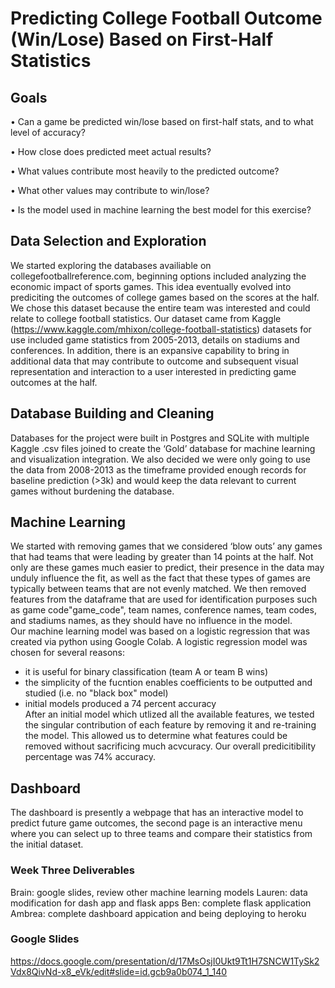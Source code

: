 # Predicting College Football Outcome (Win/Lose) Based on First-Half Statistics

## Goals

•	Can a game be predicted win/lose based on first-half stats, and to what level of accuracy?

•	How close does predicted meet actual results?

•	What values contribute most heavily to the predicted outcome?

•	What other values may contribute to win/lose?

•	Is the model used in machine learning the best model for this exercise?

## Data Selection and Exploration
We started exploring the databases availiable on collegefootballreference.com, beginning options included analyzing the economic impact of sports games. This idea eventually evolved into prediciting the outcomes of college games based on the scores at the half. We chose this dataset because the entire team was interested and could relate to college football statistics. Our dataset came from Kaggle (https://www.kaggle.com/mhixon/college-football-statistics) datasets for use included game statistics from 2005-2013, details on stadiums and conferences. In addition, there is an expansive capability to bring in additional data that may contribute to outcome and subsequent visual representation and interaction to a user interested in predicting game outcomes at the half.

## Database Building and Cleaning
Databases for the project were built in Postgres and SQLite with multiple Kaggle .csv files joined to create the ‘Gold’ database for machine learning and visualization integration. We also decided we were only going to use the data from 2008-2013 as the timeframe provided enough records for baseline prediction (>3k) and would keep the data relevant to current games without burdening the database. 

## Machine Learning
We started with removing games that we considered ‘blow outs’ any games that had teams that were leading by greater than 14 points at the half. Not only are these games much easier to predict, their presence in the data may unduly influence the fit, as well as the fact that these types of games are typically between teams that are not evenly matched.
We then removed features from the dataframe that are used for identification purposes such as game code"game_code", team names, conference names, team codes, and stadiums names, as they should have no influence in the model. <br />
Our machine learning model was based on a logistic regression that was created via python using Google Colab. A logistic regression model was chosen for several reasons:<br />
* it is useful for binary classification (team A or team B wins)
* the simplicity of the fucntion enables coefficients to be outputted and studied (i.e. no "black box" model)
* initial models produced a 74 percent accuracy<br />
After an initial model which utlized all the available features, we tested the singular contribution of each feature by removing it and re-training the model. This allowed us to determine what features could be removed without sacrificing much acvcuracy. Our overall predicitibility percentage was 74% accuracy. 


## Dashboard
The dashboard is presently a webpage that has an interactive model to predict future game outcomes, the second page is an interactive menu where you can select up to three teams and compare their statistics from the initial dataset. 


### Week Three Deliverables
Brain: google slides, review other machine learning models
Lauren: data modification for dash app and flask apps
Ben: complete flask application
Ambrea: complete dashboard appication and being deploying to heroku

### Google Slides
https://docs.google.com/presentation/d/17MsOsjI0Ukt9Tt1H7SNCW1TySk2Vdx8QivNd-x8_eVk/edit#slide=id.gcb9a0b074_1_140

